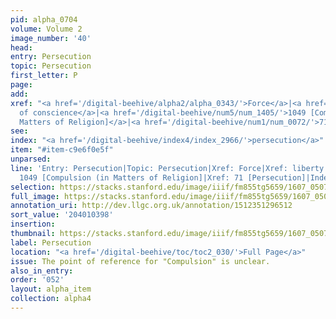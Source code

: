 ```yaml
---
pid: alpha_0704
volume: Volume 2
image_number: '40'
head:
entry: Persecution
topic: Persecution
first_letter: P
page:
add:
xref: "<a href='/digital-beehive/alpha2/alpha_0343/'>Force</a>|<a href='/digital-beehive/alpha3/alpha_0537/'>liberty
  of conscience</a>|<a href='/digital-beehive/num5/num_1405/'>1049 [Compulsion (in
  Matters of Religion]</a>|<a href='/digital-beehive/num1/num_0072/'>71 [Persecution]</a>"
see:
index: "<a href='/digital-beehive/index4/index_2966/'>persecution</a>"
item: "#item-c9e6f0e5f"
unparsed:
line: 'Entry: Persecution|Topic: Persecution|Xref: Force|Xref: liberty of conscience|Xref:
  1049 [Compulsion (in Matters of Religion]|Xref: 71 [Persecution]|Index: persecution|#item-c9e6f0e5f'
selection: https://stacks.stanford.edu/image/iiif/fm855tg5659/1607_0507/763,398,3060,685/full/0/default.jpg
full_image: https://stacks.stanford.edu/image/iiif/fm855tg5659/1607_0507/full/full/0/default.jpg
annotation_uri: http://dev.llgc.org.uk/annotation/1512351296512
sort_value: '204010398'
insertion:
thumbnail: https://stacks.stanford.edu/image/iiif/fm855tg5659/1607_0507/763,398,600,180/250,/0/default.jpg
label: Persecution
location: "<a href='/digital-beehive/toc/toc2_030/'>Full Page</a>"
issue: The point of reference for "Compulsion" is unclear.
also_in_entry:
order: '052'
layout: alpha_item
collection: alpha4
---
```

